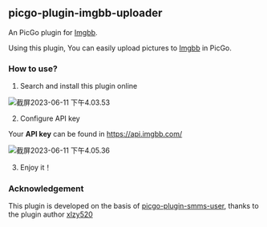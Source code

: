 ## picgo-plugin-imgbb-uploader

An PicGo plugin for [Imgbb](https://imgbb.com/). 

Using this plugin, You can easily upload pictures to [Imgbb](https://imgbb.com/) in PicGo.



### How to use?

1. Search and install this plugin online

![截屏2023-06-11 下午4.03.53](https://i.ibb.co/zxcG93R/2023-06-11-4-03-53.png)

2. Configure API key

Your **API key** can be found in https://api.imgbb.com/

![截屏2023-06-11 下午4.05.36](https://i.ibb.co/23XNzk7/2023-06-11-4-05-36.png)

3. Enjoy it！



### Acknowledgement

This plugin is developed on the basis of [picgo-plugin-smms-user](https://github.com/xlzy520/picgo-plugin-smms-user), thanks to the plugin author [xlzy520](https://github.com/xlzy520)
